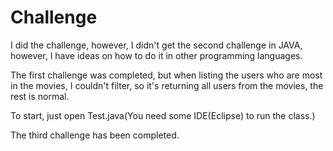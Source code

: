 # Challenge

I did the challenge, however, I didn't get the second challenge in JAVA, however, I have ideas on how to do it in other programming languages.

The first challenge was completed, but when listing the users who are most in the movies, I couldn't filter, so it's returning all users from the movies, the rest is normal.

To start, just open Test.java(You need some IDE(Eclipse) to run the class.)


The third challenge has been completed.
